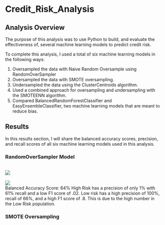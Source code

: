 # Credit_Risk_Analysis

## Analysis Overview
The purpose of this analysis was to use Python to build, and evaluate the effectiveness of, several machine learning models to predict credit risk.

To complete this analysis, I used a total of six machine learning models in the following ways:
1. Oversampled the data with Naive Random Oversample using RandomOverSampler 
2. Oversampled the data with SMOTE oversampling.
3. Undersampled the data using the ClusterCentroids algorithm.
4. Used a combined approach for oversampling and undersampling with the SMOTEENN algorithm.
5. Compared BalancedRandomForestClassifier and EasyEnsembleClassifier, two machine learning models that are meant to reduce bias.

## Results
In this results section, I will share the balanced accuracy scores, precision, and recall scores of all six machine learning models used in this analysis.

### RandomOverSampler Model
<br><img src="ROS_BAS"></img></br>
<br><img src="ROS_CRI"></img></br>
Balanced Accuracy Score: 64%
High Risk has a precision of only 1% with 61% recall and a low F1 score of .02.
Low risk has a high precision of 100%, recall of 66%, and a high F1 score of .8. This is due to the high number in the Low Risk population.

### SMOTE Oversampling